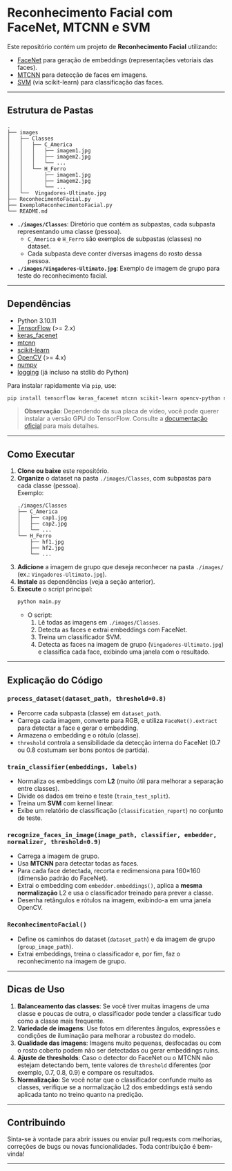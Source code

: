 # Reconhecimento Facial com FaceNet, MTCNN e SVM

Este repositório contém um projeto de **Reconhecimento Facial** utilizando:
- [FaceNet](https://github.com/nyoki-mtl/keras-facenet) para geração de embeddings (representações vetoriais das faces).
- [MTCNN](https://github.com/ipazc/mtcnn) para detecção de faces em imagens.
- [SVM](https://scikit-learn.org/stable/modules/generated/sklearn.svm.SVC.html) (via scikit-learn) para classificação das faces.

---

## Estrutura de Pastas

```
.
├── images
│   ├── Classes
│   │   ├── C_America
│   │   │   ├── imagem1.jpg
│   │   │   ├── imagem2.jpg
│   │   │   └── ...
│   │   └── H_Ferro
│   │       ├── imagem1.jpg
│   │       ├── imagem2.jpg
│   │       └── ...
│   └──  Vingadores-Ultimato.jpg
├── ReconhecimentoFacial.py
├── ExemploReconhecimentoFacial.py
└── README.md
```

- **`./images/Classes`**: Diretório que contém as subpastas, cada subpasta representando uma classe (pessoa).  
  - `C_America` e `H_Ferro` são exemplos de subpastas (classes) no dataset.  
  - Cada subpasta deve conter diversas imagens do rosto dessa pessoa.
- **`./images/Vingadores-Ultimato.jpg`**: Exemplo de imagem de grupo para teste do reconhecimento facial.

---

## Dependências

- Python 3.10.11
- [TensorFlow](https://www.tensorflow.org/install) (>= 2.x)
- [keras_facenet](https://pypi.org/project/keras-facenet/)
- [mtcnn](https://pypi.org/project/mtcnn/)
- [scikit-learn](https://scikit-learn.org/stable/)
- [OpenCV](https://pypi.org/project/opencv-python/) (>= 4.x)
- [numpy](https://pypi.org/project/numpy/)
- [logging](https://docs.python.org/3/library/logging.html) (já incluso na stdlib do Python)

Para instalar rapidamente via `pip`, use:

```bash
pip install tensorflow keras_facenet mtcnn scikit-learn opencv-python numpy
```

> **Observação**: Dependendo da sua placa de vídeo, você pode querer instalar a versão GPU do TensorFlow. Consulte a [documentação oficial](https://www.tensorflow.org/install) para mais detalhes.

---

## Como Executar

1. **Clone ou baixe** este repositório.
2. **Organize** o dataset na pasta `./images/Classes`, com subpastas para cada classe (pessoa).  
   Exemplo:
   ```
   ./images/Classes
   ├── C_America
   │   ├── cap1.jpg
   │   ├── cap2.jpg
   │   └── ...
   └── H_Ferro
       ├── hf1.jpg
       ├── hf2.jpg
       └── ...
   ```
3. **Adicione** a imagem de grupo que deseja reconhecer na pasta `./images/` (ex.: `Vingadores-Ultimato.jpg`).
4. **Instale** as dependências (veja a seção anterior).
5. **Execute** o script principal:
   ```bash
   python main.py
   ```
   - O script:
     1. Lê todas as imagens em `./images/Classes`.
     2. Detecta as faces e extrai embeddings com FaceNet.
     3. Treina um classificador SVM.
     4. Detecta as faces na imagem de grupo (`Vingadores-Ultimato.jpg`) e classifica cada face, exibindo uma janela com o resultado.

---

## Explicação do Código

### `process_dataset(dataset_path, threshold=0.8)`
- Percorre cada subpasta (classe) em `dataset_path`.
- Carrega cada imagem, converte para RGB, e utiliza `FaceNet().extract` para detectar a face e gerar o embedding.
- Armazena o embedding e o rótulo (classe).
- `threshold` controla a sensibilidade da detecção interna do FaceNet (0.7 ou 0.8 costumam ser bons pontos de partida).

### `train_classifier(embeddings, labels)`
- Normaliza os embeddings com **L2** (muito útil para melhorar a separação entre classes).
- Divide os dados em treino e teste (`train_test_split`).
- Treina um **SVM** com kernel linear.
- Exibe um relatório de classificação (`classification_report`) no conjunto de teste.

### `recognize_faces_in_image(image_path, classifier, embedder, normalizer, threshold=0.9)`
- Carrega a imagem de grupo.
- Usa **MTCNN** para detectar todas as faces.
- Para cada face detectada, recorta e redimensiona para 160×160 (dimensão padrão do FaceNet).
- Extrai o embedding com `embedder.embeddings()`, aplica a **mesma normalização** L2 e usa o classificador treinado para prever a classe.
- Desenha retângulos e rótulos na imagem, exibindo-a em uma janela OpenCV.

### `ReconhecimentoFacial()`
- Define os caminhos do dataset (`dataset_path`) e da imagem de grupo (`group_image_path`).
- Extrai embeddings, treina o classificador e, por fim, faz o reconhecimento na imagem de grupo.

---

## Dicas de Uso

1. **Balanceamento das classes**: Se você tiver muitas imagens de uma classe e poucas de outra, o classificador pode tender a classificar tudo como a classe mais frequente.
2. **Variedade de imagens**: Use fotos em diferentes ângulos, expressões e condições de iluminação para melhorar a robustez do modelo.
3. **Qualidade das imagens**: Imagens muito pequenas, desfocadas ou com o rosto coberto podem não ser detectadas ou gerar embeddings ruins.
4. **Ajuste de thresholds**: Caso o detector do FaceNet ou o MTCNN não estejam detectando bem, tente valores de `threshold` diferentes (por exemplo, 0.7, 0.8, 0.9) e compare os resultados.
5. **Normalização**: Se você notar que o classificador confunde muito as classes, verifique se a normalização L2 dos embeddings está sendo aplicada tanto no treino quanto na predição.

---

## Contribuindo

Sinta-se à vontade para abrir issues ou enviar pull requests com melhorias, correções de bugs ou novas funcionalidades. Toda contribuição é bem-vinda!

---
